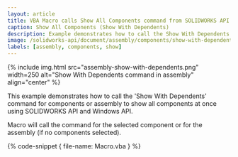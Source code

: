 ```yaml
---
layout: article
title: VBA Macro calls Show All Components command from SOLIDWORKS API
caption: Show All Components (Show With Dependents)
description: Example demonstrates how to call the Show With Dependents command for components or assembly using SOLIDWORKS API
image: /solidworks-api/document/assembly/components/show-with-dependents/assembly-show-with-dependents.png
labels: [assembly, components, show]
---
```

{% include img.html src="assembly-show-with-dependents.png" width=250 alt="Show With Dependents command in assembly" align="center" %}

This example demonstrates how to call the 'Show With Dependents' command for components or assembly to show all components at once using SOLIDWORKS API and Windows API.

Macro will call the command for the selected component or for the assembly (if no components selected).

{% code-snippet { file-name: Macro.vba } %}